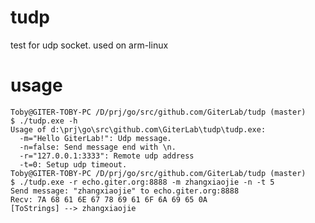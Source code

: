 # tudp
test for udp socket. used on arm-linux

# usage

	Toby@GITER-TOBY-PC /D/prj/go/src/github.com/GiterLab/tudp (master)
	$ ./tudp.exe -h
	Usage of d:\prj\go\src\github.com\GiterLab\tudp\tudp.exe:
	  -m="Hello GiterLab!": Udp message.
	  -n=false: Send message end with \n.
	  -r="127.0.0.1:3333": Remote udp address
	  -t=0: Setup udp timeout.
	Toby@GITER-TOBY-PC /D/prj/go/src/github.com/GiterLab/tudp (master)
	$ ./tudp.exe -r echo.giter.org:8888 -m zhangxiaojie -n -t 5
	Send message: "zhangxiaojie" to echo.giter.org:8888
	Recv: 7A 68 61 6E 67 78 69 61 6F 6A 69 65 0A
	[ToStrings] --> zhangxiaojie


